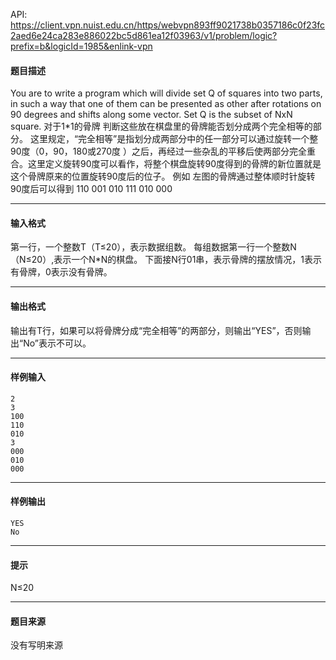 API: https://client.vpn.nuist.edu.cn/https/webvpn893ff9021738b0357186c0f23fc2aed6e24ca283e886022bc5d861ea12f03963/v1/problem/logic?prefix=b&logicId=1985&enlink-vpn

#### 题目描述

You are to write a program which will divide set Q of squares into two parts, in such a way that one of them can be presented as other after rotations on 90 degrees and shifts along some vector. Set Q is the subset of NxN square. 对于1\*1的骨牌 判断这些放在棋盘里的骨牌能否划分成两个完全相等的部分。 这里规定，“完全相等”是指划分成两部分中的任一部分可以通过旋转一个整90度（0，90，180或270度 ）之后，再经过一些杂乱的平移后使两部分完全重合。这里定义旋转90度可以看作，将整个棋盘旋转90度得到的骨牌的新位置就是这个骨牌原来的位置旋转90度后的位子。 例如 左图的骨牌通过整体顺时针旋转90度后可以得到 110 001 010 111 010 000

---

#### 输入格式

第一行，一个整数T（T≤20），表示数据组数。 每组数据第一行一个整数N（N≤20）,表示一个N\*N的棋盘。 下面接N行01串，表示骨牌的摆放情况，1表示有骨牌，0表示没有骨牌。

---

#### 输出格式

输出有T行，如果可以将骨牌分成“完全相等”的两部分，则输出“YES”，否则输出“No”表示不可以。

---

#### 样例输入
```
2                           
3                            
100
110
010
3
000
010
000

```

---

#### 样例输出
```
YES
No
```

---

#### 提示

N≤20

---

#### 题目来源

没有写明来源
